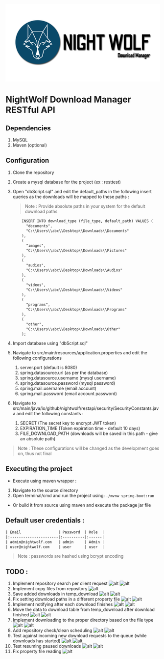 ![banner](https://raw.githubusercontent.com/baamu/rest-api/master/resources/Banner.png)

# NightWolf Download Manager RESTful API

## Dependencies
1) MySQL
2) Maven (optional)

## Configuration
1) Clone the repository
2) Create a mysql database for the project (ex : resttest)
3) Open "dbScript.sql" and edit the default_paths in the following insert queries as the downloads will be mapped to these paths :
    > Note : Provide absolute paths in your system for the default download paths
    
    ```mysql
        INSERT INTO download_type (file_type, default_path) VALUES (
          "documents",
          "C:\\Users\\abc\\Desktop\\Downloads\\Documents"
        ),
        (
          "images",
          "C:\\Users\\abc\\Desktop\\Downloads\\Pictures"
        ),
        (
          "audios",
          "C:\\Users\\abc\\Desktop\\Downloads\\Audios"
        ),
        (
          "videos",
          "C:\\Users\\abc\\Desktop\\Downloads\\Videos"
        ),
        (
          "programs",
          "C:\\Users\\abc\\Desktop\\Downloads\\Programs"
        ),
        (
          "other",
          "C:\\Users\\abc\\Desktop\\Downloads\\Other"
        );
    ```
4) Import database using "dbScript.sql"
5) Navigate to src/main/resources/application.properties and edit the following configurations
    1) server.port (default is 8080)
    2) spring.datasource.url (as per the database)
    3) spring.datasource.username (mysql username)
    4) spring.datasource.password (mysql password)
    5) spring.mail.username (email account)
    6) spring.mail.password (email account password) 
6) Navigate to src/main/java/io/github/nightwolf/restapi/security/SecurityConstants.java and edit the following constants :
    1) SECRET (The secret key to encrypt JWT token)
    2) EXPIRATION_TIME (Token expiration time - default 10 days)
    3) FILE_DOWNLOAD_PATH (downloads will be saved in this path - give an absolute path)

> Note : These configurations will be changed as the development goes on, thus not final

## Executing the project
* Execute using maven wrapper :
1) Navigate to the source directory
2) Open terminal/cmd and run the project using:
    ```./mvnw spring-boot:run```

* Or build it from source using maven and execute the package jar file

## Default user credentials :
    | Email                 | Password  | Role  |
    |:----------------------|:----------|:------|
    | admin@nightwolf.com   | admin     | Admin |
    | user@nightwolf.com    | user      | user  |

> Note : passwords are hashed using bcrypt encoding


## TODO :
1) Implement repository search per client request ![alt](https://img.shields.io/badge/Priority-High-Red?style=flat-square) ![alt](https://img.shields.io/badge/State-Fixed-Blue?style=flat-square)
2) Implement copy files from repository ![alt](https://img.shields.io/badge/Priority-High-Red?style=flat-square)
3) Save added downloads in temp_download ![alt](https://img.shields.io/badge/Priority-Moderate-orange?style=flat-square) ![alt](https://img.shields.io/badge/State-Fixed-Blue?style=flat-square)
4) Fix setting download paths in a different property file ![alt](https://img.shields.io/badge/Priority-Moderate-orange?style=flat-square) ![alt](https://img.shields.io/badge/State-Fixed-Blue?style=flat-square)
5) Implement notifying after each download finishes ![alt](https://img.shields.io/badge/Priority-Moderate-orange?style=flat-square) ![alt](https://img.shields.io/badge/State-Fixed-Blue?style=flat-square)
6) Move the data to download table from temp_download after download finished ![alt](https://img.shields.io/badge/Priority-Moderate-orange?style=flat-square) ![alt](https://img.shields.io/badge/State-Fixed-Blue?style=flat-square)
7) Implement downloading to the proper directory based on the file type ![alt](https://img.shields.io/badge/Priority-Low-yellow?style=flat-square) ![alt](https://img.shields.io/badge/State-Fixed-Blue?style=flat-square)
8) Add repository check/clean scheduling ![alt](https://img.shields.io/badge/Priority-Low-yellow?style=flat-square) ![alt](https://img.shields.io/badge/State-On_Going-Green?style=flat-square)
9) Test against incoming new download requests to the queue (while downloads has started) ![alt](https://img.shields.io/badge/Priority-Low-yellow?style=flat-square) ![alt](https://img.shields.io/badge/State-On_Going-Green?style=flat-square)
10) Test resuming paused downloads ![alt](https://img.shields.io/badge/Priority-Low-yellow?style=flat-square) ![alt](https://img.shields.io/badge/State-On_Going-Green?style=flat-square)
11) Fix property file reading ![alt](https://img.shields.io/badge/Priority-Low-yellow?style=flat-square)

